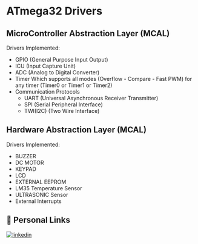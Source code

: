 # ATmega32 Drivers

## MicroController Abstraction Layer (MCAL)
Drivers Implemented:
* GPIO (General Purpose Input Output)
* ICU (Input Capture Unit)
* ADC (Analog to Digital Converter)
* Timer Which supports all modes (Overflow - Compare - Fast PWM) for any timer (Timer0 or Timer1 or Timer2)
* Communication Protocols
  - UART (Universal Asynchronous Receiver Transmitter)
  - SPI (Serial Peripheral Interface)
  - TWI(I2C) (Two Wire Interface)
  
## Hardware Abstraction Layer (MCAL)
Drivers Implemented:
- BUZZER
- DC MOTOR 
- KEYPAD
- LCD 
- EXTERNAL EEPROM 
- LM35 Temperature Sensor
- ULTRASONIC Sensor
- External Interrupts

## 🔗 Personal Links
[![linkedin](https://img.shields.io/badge/linkedin-0A66C2?style=for-the-badge&logo=linkedin&logoColor=white)](https://www.linkedin.com/in/mostafa-mahmoud23/)
